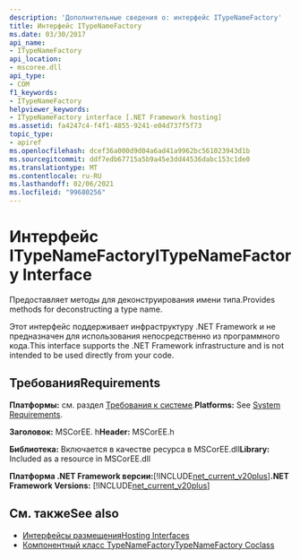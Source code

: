 ```yaml
---
description: 'Дополнительные сведения о: интерфейс ITypeNameFactory'
title: Интерфейс ITypeNameFactory
ms.date: 03/30/2017
api_name:
- ITypeNameFactory
api_location:
- mscoree.dll
api_type:
- COM
f1_keywords:
- ITypeNameFactory
helpviewer_keywords:
- ITypeNameFactory interface [.NET Framework hosting]
ms.assetid: fa4247c4-f4f1-4855-9241-e04d737f5f73
topic_type:
- apiref
ms.openlocfilehash: dcef36a000d9d04a6ad41a9962bc561023943d1b
ms.sourcegitcommit: ddf7edb67715a5b9a45e3dd44536dabc153c1de0
ms.translationtype: MT
ms.contentlocale: ru-RU
ms.lasthandoff: 02/06/2021
ms.locfileid: "99680256"
---
```

# <a name="itypenamefactory-interface"></a><span data-ttu-id="2d3a1-103">Интерфейс ITypeNameFactory</span><span class="sxs-lookup"><span data-stu-id="2d3a1-103">ITypeNameFactory Interface</span></span>

<span data-ttu-id="2d3a1-104">Предоставляет методы для деконструирования имени типа.</span><span class="sxs-lookup"><span data-stu-id="2d3a1-104">Provides methods for deconstructing a type name.</span></span>  
  
 <span data-ttu-id="2d3a1-105">Этот интерфейс поддерживает инфраструктуру .NET Framework и не предназначен для использования непосредственно из программного кода.</span><span class="sxs-lookup"><span data-stu-id="2d3a1-105">This interface supports the .NET Framework infrastructure and is not intended to be used directly from your code.</span></span>  
  
## <a name="requirements"></a><span data-ttu-id="2d3a1-106">Требования</span><span class="sxs-lookup"><span data-stu-id="2d3a1-106">Requirements</span></span>  

 <span data-ttu-id="2d3a1-107">**Платформы:** см. раздел [Требования к системе](../../get-started/system-requirements.md).</span><span class="sxs-lookup"><span data-stu-id="2d3a1-107">**Platforms:** See [System Requirements](../../get-started/system-requirements.md).</span></span>  
  
 <span data-ttu-id="2d3a1-108">**Заголовок:** MSCorEE. h</span><span class="sxs-lookup"><span data-stu-id="2d3a1-108">**Header:** MSCorEE.h</span></span>  
  
 <span data-ttu-id="2d3a1-109">**Библиотека:** Включается в качестве ресурса в MSCorEE.dll</span><span class="sxs-lookup"><span data-stu-id="2d3a1-109">**Library:** Included as a resource in MSCorEE.dll</span></span>  
  
 <span data-ttu-id="2d3a1-110">**Платформа .NET Framework версии:**[!INCLUDE[net_current_v20plus](../../../../includes/net-current-v20plus-md.md)]</span><span class="sxs-lookup"><span data-stu-id="2d3a1-110">**.NET Framework Versions:** [!INCLUDE[net_current_v20plus](../../../../includes/net-current-v20plus-md.md)]</span></span>  
  
## <a name="see-also"></a><span data-ttu-id="2d3a1-111">См. также</span><span class="sxs-lookup"><span data-stu-id="2d3a1-111">See also</span></span>

- [<span data-ttu-id="2d3a1-112">Интерфейсы размещения</span><span class="sxs-lookup"><span data-stu-id="2d3a1-112">Hosting Interfaces</span></span>](hosting-interfaces.md)
- [<span data-ttu-id="2d3a1-113">Компонентный класс TypeNameFactory</span><span class="sxs-lookup"><span data-stu-id="2d3a1-113">TypeNameFactory Coclass</span></span>](typenamefactory-coclass.md)
